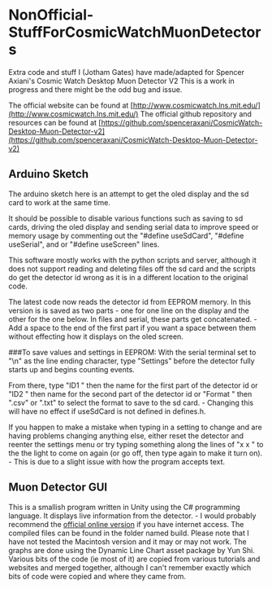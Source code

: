 # NonOfficial-StuffForCosmicWatchMuonDetectors
Extra code and stuff I (Jotham Gates) have made/adapted for Spencer Axiani's Cosmic Watch Desktop Muon Detector V2
This is a work in progress and there might be the odd bug and issue.

The official website can be found at [http://www.cosmicwatch.lns.mit.edu/](http://www.cosmicwatch.lns.mit.edu/)
The official github repository and resources can be found at [https://github.com/spenceraxani/CosmicWatch-Desktop-Muon-Detector-v2](https://github.com/spenceraxani/CosmicWatch-Desktop-Muon-Detector-v2)

## Arduino Sketch
The arduino sketch here is an attempt to get the oled display and the sd card to work at the same time.


It should be possible to disable various functions such as saving to sd cards, driving the oled display and sending serial data to improve speed or memory usage by commenting out the "#define useSdCard", "#define useSerial", and or "#define useScreen" lines.

This software mostly works with the python scripts and server, although it does not support reading and deleting files off the sd card and the scripts do get the detector id wrong as it is in a different location to the original code.

The latest code now reads the detector id from EEPROM memory. In this version is is saved as two parts - one for one line on the display and the other for the one below. In files and serial, these parts get concatenated. - Add a space to the end of the first part if you want a space between them without effecting how it displays on the oled screen.

###To save values and settings in EEPROM:
With the serial terminal set to "\\n" as the line ending character, type "Settings" before the detector fully starts up and begins counting events.

From there, type "ID1 " then the name for the first part of the detector id or "ID2 " then name for the second part of the detector id or "Format " then ".csv" or ".txt" to select the format to save to the sd card. - Changing this will have no effect if useSdCard is not defined in defines.h.

If you happen to make a mistake when typing in a setting to change and are having problems changing anything else, either reset the detector and reenter the settings menu or try typing something along the lines of "x x " to the the light to come on again (or go off, then type again to make it turn on). - This is due to a slight issue with how the program accepts text.

## Muon Detector GUI
This is a smallish program written in Unity using the C# programming language. It displays live information from the detector. - I would probably recommend the [official online version](http://cosmicwatch.lns.mit.edu/measure) if you have internet access.
The compiled files can be found in the folder named build. Please note that I have not tested the Macintosh version and it may or may not work.
The graphs are done using the Dynamic Line Chart asset package by Yun Shi. Various bits of the code (ie most of it) are copied from various tutorials and websites and merged together, although I can't remember exactly which bits of code were copied and where they came from.